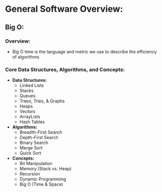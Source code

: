 # General Software Overview:

## Big O:

### Overview:
* Big O time is the language and metric we use to describe the efficiency of algorithms

### Core Data Structures, Algorithms, and Concepts:
* **Data Structures:**
  * Linked Lists
  * Stacks
  * Queues
  * Trees, Tries, & Graphs
  * Heaps
  * Vectors
  * ArrayLists
  * Hash Tables
* **Algorithms:**
  * Breadth-First Search
  * Depth-First Search
  * Binary Search
  * Merge Sort
  * Quick Sort
* **Concepts:**
  * Bit Manipulation
  * Memory (Stack vs. Heap)
  * Recursion
  * Dynamic Programming
  * Big O (Time & Space)
